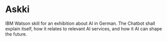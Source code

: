 # Askki
IBM Watson skill for an exhibition about AI in German. The Chatbot shall explain itself, how it relates to relevant AI services, and how it AI can shape the future.
